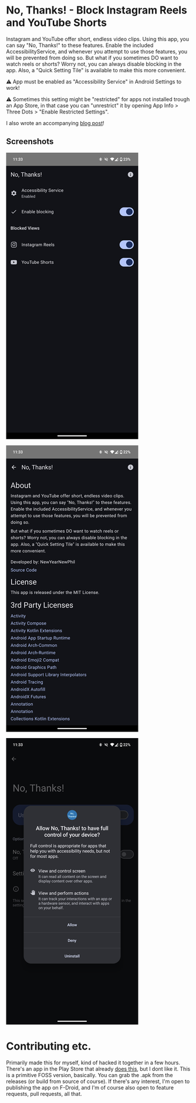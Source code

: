 # No, Thanks! - Block Instagram Reels and YouTube Shorts
Instagram and YouTube offer short, endless video clips. Using this app, you can say "No, Thanks!" to these features. Enable the included AccessibilityService, and whenever you attempt to use those features, you will be prevented from doing so.
But what if you sometimes DO want to watch reels or shorts? Worry not, you can always disable blocking in the app. Also, a "Quick Setting Tile" is available to make this more convenient.

⚠️ App must be enabled as "Accessibility Service" in Android Settings to work!

⚠️ Sometimes this setting might be "restricted" for apps not installed trough an App Store, in that case you can "unrestrict" it by opening App Info > Three Dots > "Enable Restricted Settings".

I also wrote an accompanying [blog post](https://nynp.dev/logs/no-thanks-app/)!

## Screenshots
![settings](./screenshots/settings.png)

![about](./screenshots/about.png)

![accessibility](./screenshots/accessibility.png)

# Contributing etc.
Primarily made this for myself, kind of hacked it together in a few hours. There's an app in the Play Store that already [does this](https://play.google.com/store/apps/details?id=com.newswarajya.noswipe.reelshortblocker), but I dont like it. This is a primitive FOSS version, basically.
You can grab the .apk from the releases (or build from source of course). If there's any interest, I'm open to publishing the app on F-Droid, and I'm of course also open to feature requests, pull requests, all that.